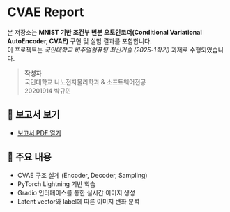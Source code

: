 # CVAE Report

본 저장소는 **MNIST 기반 조건부 변분 오토인코더(Conditional Variational AutoEncoder, CVAE)** 구현 및 실험 결과를 포함합니다.  
이 프로젝트는 *국민대학교 비주얼컴퓨팅 최신기술 (2025-1학기)* 과제로 수행되었습니다.

> **작성자**  
> 국민대학교 나노전자물리학과 & 소프트웨어전공  
> 20201914 박규민

## 📄 보고서 보기

- [보고서 PDF 열기](./20201914.pdf)

## 🧠 주요 내용

- CVAE 구조 설계 (Encoder, Decoder, Sampling)
- PyTorch Lightning 기반 학습
- Gradio 인터페이스를 통한 실시간 이미지 생성
- Latent vector와 label에 따른 이미지 변화 분석
